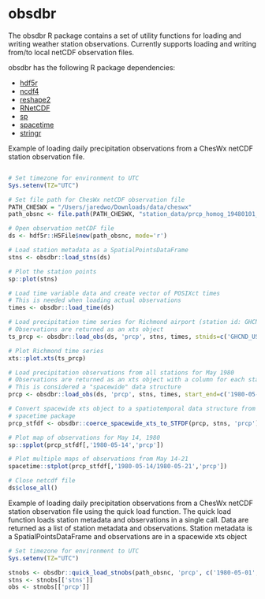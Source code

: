 # obsdbr

The obsdbr R package contains a set of utility functions for loading and writing
weather station observations. Currently supports loading and writing from/to local netCDF
observation files.

obsdbr has the following R package dependencies:

* [hdf5r](https://cran.r-project.org/web/packages/hdf5r/index.html)
* [ncdf4](https://cran.r-project.org/web/packages/ncdf4/index.html)
* [reshape2](https://cran.r-project.org/web/packages/reshape2/index.html)
* [RNetCDF](https://cran.r-project.org/web/packages/RNetCDF/index.html)
* [sp](https://cran.r-project.org/web/packages/sp/index.html)
* [spacetime](https://cran.r-project.org/web/packages/spacetime/index.html)
* [stringr](https://cran.r-project.org/web/packages/stringr/index.html)

Example of loading daily precipitation observations from a ChesWx netCDF station observation file.

```r

# Set timezone for environment to UTC
Sys.setenv(TZ="UTC")

# Set file path for ChesWx netCDF observation file
PATH_CHESWX = "/Users/jaredwo/Downloads/data/cheswx"
path_obsnc <- file.path(PATH_CHESWX, "station_data/prcp_homog_19480101_20171231.nc")

# Open observation netCDF file
ds <- hdf5r::H5File$new(path_obsnc, mode='r')

# Load station metadata as a SpatialPointsDataFrame
stns <- obsdbr::load_stns(ds)

# Plot the station points
sp::plot(stns)

# Load time variable data and create vector of POSIXct times
# This is needed when loading actual observations
times <- obsdbr::load_time(ds)

# Load precipitation time series for Richmond airport (station id: GHCND_USW00013740)
# Observations are returned as an xts object
ts_prcp <- obsdbr::load_obs(ds, 'prcp', stns, times, stnids=c('GHCND_USW00013740'))

# Plot Richmond time series
xts::plot.xts(ts_prcp)

# Load precipitation observations from all stations for May 1980
# Observations are returned as an xts object with a column for each station
# This is considered a "spacewide" data structure
prcp <- obsdbr::load_obs(ds, 'prcp', stns, times, start_end=c('1980-05-01','1980-05-31'))

# Convert spacewide xts object to a spatiotemporal data structure from the
# spacetime package
prcp_stfdf <- obsdbr::coerce_spacewide_xts_to_STFDF(prcp, stns, 'prcp')

# Plot map of observations for May 14, 1980
sp::spplot(prcp_stfdf[,'1980-05-14','prcp'])

# Plot multiple maps of observations from May 14-21
spacetime::stplot(prcp_stfdf[,'1980-05-14/1980-05-21','prcp'])

# Close netcdf file
ds$close_all()

```

Example of loading daily precipitation observations from a ChesWx netCDF station observation file using the quick load function. The quick load function loads station metadata and observations
in a single call. Data are returned as a list of station metadata and observations.
Station metadata is a SpatialPointsDataFrame and observations are in a spacewide xts object

```r
# Set timezone for environment to UTC
Sys.setenv(TZ="UTC")

stnobs <- obsdbr::quick_load_stnobs(path_obsnc, 'prcp', c('1980-05-01','1980-05-31'))
stns <- stnobs[['stns']]
obs <- stnobs[['prcp']]

```


